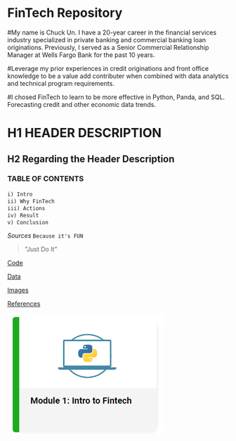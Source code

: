 # FinTech Repository   

#My name is Chuck Un. I have a 20-year career in the financial services industry specialized in private banking and commercial banking loan originations. Previously, I served as a Senior Commercial Relationship Manager at Wells Fargo Bank for the past 10 years. 

#Leverage my prior experiences in credit originations and front office knowledge to be a value add contributer when combined with data analytics and technical program requirements.  

#I chosed FinTech to learn to be more effective in Python, Panda, and SQL. Forecasting credit and other economic data trends.

# H1 HEADER DESCRIPTION 

## H2 Regarding the Header Description 

### **TABLE OF CONTENTS**
    i) Intro    
    ii) Why FinTech
    iii) Actions
    iv) Result
    v) Conclusion 

*Sources*
`Because it's FUN`

> "Just Do It"

   [Code](Code)

   [Data](Data)

   [Images](Images)

   [References](Referemces)

![IntroToFinTech.png](Intro%20To%20FinTech.png)

    